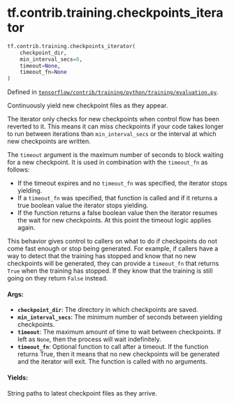 <div itemscope itemtype="http://developers.google.com/ReferenceObject">
<meta itemprop="name" content="tf.contrib.training.checkpoints_iterator" />
<meta itemprop="path" content="Stable" />
</div>

# tf.contrib.training.checkpoints_iterator

``` python
tf.contrib.training.checkpoints_iterator(
    checkpoint_dir,
    min_interval_secs=0,
    timeout=None,
    timeout_fn=None
)
```



Defined in [`tensorflow/contrib/training/python/training/evaluation.py`](/code/stable/tensorflow/contrib/training/python/training/evaluation.py).

Continuously yield new checkpoint files as they appear.

The iterator only checks for new checkpoints when control flow has been
reverted to it. This means it can miss checkpoints if your code takes longer
to run between iterations than `min_interval_secs` or the interval at which
new checkpoints are written.

The `timeout` argument is the maximum number of seconds to block waiting for
a new checkpoint.  It is used in combination with the `timeout_fn` as
follows:

* If the timeout expires and no `timeout_fn` was specified, the iterator
  stops yielding.
* If a `timeout_fn` was specified, that function is called and if it returns
  a true boolean value the iterator stops yielding.
* If the function returns a false boolean value then the iterator resumes the
  wait for new checkpoints.  At this point the timeout logic applies again.

This behavior gives control to callers on what to do if checkpoints do not
come fast enough or stop being generated.  For example, if callers have a way
to detect that the training has stopped and know that no new checkpoints
will be generated, they can provide a `timeout_fn` that returns `True` when
the training has stopped.  If they know that the training is still going on
they return `False` instead.

#### Args:

* <b>`checkpoint_dir`</b>: The directory in which checkpoints are saved.
* <b>`min_interval_secs`</b>: The minimum number of seconds between yielding
    checkpoints.
* <b>`timeout`</b>: The maximum amount of time to wait between checkpoints. If left as
    `None`, then the process will wait indefinitely.
* <b>`timeout_fn`</b>: Optional function to call after a timeout.  If the function
    returns True, then it means that no new checkpoints will be generated and
    the iterator will exit.  The function is called with no arguments.


#### Yields:

String paths to latest checkpoint files as they arrive.